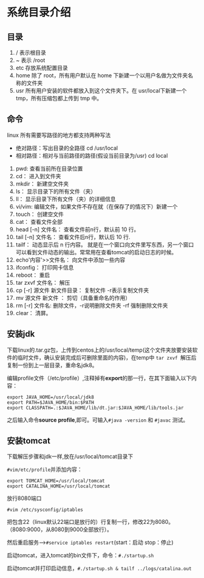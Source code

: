 # 系统目录介绍

## 目录

1. / 表示根目录
2. ~ 表示 /root
3. etc 存放系统配置目录
4. home 除了 root，所有用户默认在 home 下新建一个以用户名做为文件夹名称的文件夹
5. usr 所有用户安装的软件都放入到这个文件夹下。在 usr/local下新建一个 tmp，所有压缩包都上传到 tmp 中。

## 命令

linux 所有需要写路径的地方都支持两种写法

- 绝对路径：写出目录的全路径 cd  /usr/local
- 相对路径：相对与当前路径的路径(假设当前目录为/usr) cd local 

1. pwd: 查看当前所在目录位置
2. cd： 进入到文件夹
3. mkdir： 新建空文件夹
4. ls： 显示目录下的所有文件（夹）
5. ll： 显示目录下所有文件（夹）的详细信息
6. vi/vim: 编辑文件，如果文件不存在就（在保存了的情况下）新建一个
7. touch： 创建空文件
8. cat： 查看文件全部
9. head [-n] 文件名： 查看文件前n行，默认前 10 行。
10. tail [-n] 文件名： 查看文件后n行，默认后 10 行.
11. tailf： 动态显示后 n 行内容。 就是在一个窗口向文件里写东西，另一个窗口可以看到文件动态的输出。常常用在查看tomcat的启动日志的时候。
12. echo'内容'>>文件名： 向文件中添加一些内容
13. ifconfig： 打印网卡信息
14. reboot： 重启
15. tar zxvf 文件名： 解压
16. cp [-r] 源文件 新文件目录： 复制文件 -r表示复制文件夹
17. mv 源文件 新文件 ： 剪切（具备重命名的作用）
18. rm [-r] 文件名: 删除文件，-r说明删除文件夹 -rf 强制删除文件夹
19. clear： 清屏。

## 安装jdk

下载linux的.tar.gz包，上传到centos上的/usr/local/temp(这个文件夹放要安装软件的临时文件，确认安装完成后可删除里面的内容)，在temp中 ```tar zxvf ```解压后复制一份到上一层目录，重命名jdk8。

编辑profile文件（/etc/profile）,注释掉有**export**的那一行，在其下面输入以下内容：

```
export JAVA_HOME=/usr/local/jdk8
export PATH=$JAVA_HOME/bin:$PATH
export CLASSPATH=.:$JAVA_HOME/lib/dt.jar:$JAVA_HOME/lib/tools.jar
```

之后输入命令**source profile**,即可。可输入```#java -version``` 和 ```#javac``` 测试。

## 安装tomcat

下载解压步骤和jdk一样,放在/usr/local/tomcat目录下

```#vim/etc/profile```并添加内容：

```
export TOMCAT_HOME=/usr/local/tomcat
export CATALINA_HOME=/usr/local/tomcat
```

放行8080端口

```#vim /etc/sysconfig/iptables```

把包含22（linux默认22端口是放行的）行复制一行，修改22为8080。（8080:9000，从8080到9000全部放行）。

然后重启服务-->```#service iptables restart```(start：启动 stop：停止)

启动tomcat，进入tomcat的bin文件下，命令：```#./startup.sh``` 

启动tomcat并打印启动信息，```#./startup.sh & tailf ../logs/catalina.out```